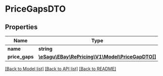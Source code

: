 # PriceGapsDTO

## Properties
Name | Type | Description | Notes
------------ | ------------- | ------------- | -------------
**name** | **string** |  | 
**price_gaps** | [**\eSagu\EBay\RePricing\V1\Model\PriceGapDTO[]**](PriceGapDTO.md) |  | 

[[Back to Model list]](../README.md#documentation-for-models) [[Back to API list]](../README.md#documentation-for-api-endpoints) [[Back to README]](../README.md)


